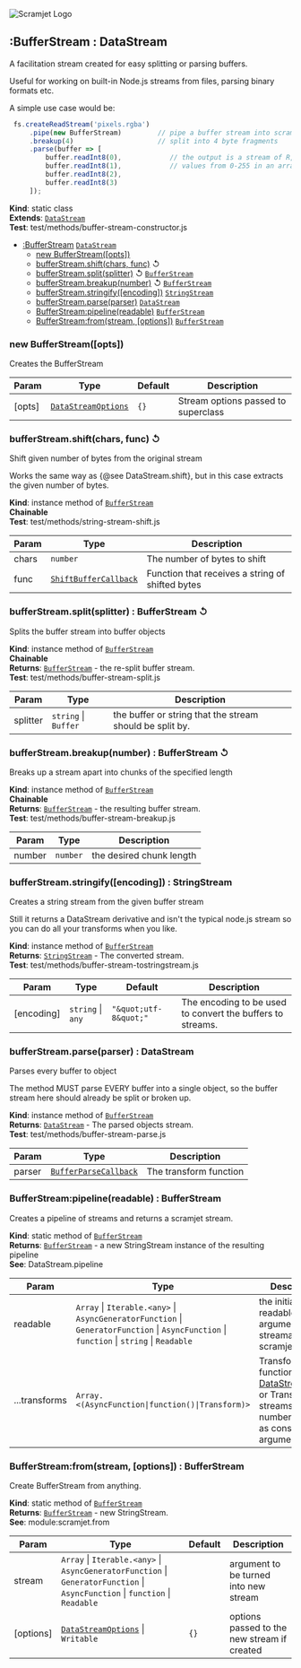 ![Scramjet Logo](https://scramjet.org/logos/scramjet-logo-light.svg)

<a name="module_scramjet.BufferStream"></a>

## :BufferStream : DataStream
A facilitation stream created for easy splitting or parsing buffers.

Useful for working on built-in Node.js streams from files, parsing binary formats etc.

A simple use case would be:

```javascript
 fs.createReadStream('pixels.rgba')
     .pipe(new BufferStream)         // pipe a buffer stream into scramjet
     .breakup(4)                     // split into 4 byte fragments
     .parse(buffer => [
         buffer.readInt8(0),            // the output is a stream of R,G,B and Alpha
         buffer.readInt8(1),            // values from 0-255 in an array.
         buffer.readInt8(2),
         buffer.readInt8(3)
     ]);
```

**Kind**: static class  
**Extends**: [<code>DataStream</code>](data-stream.md#module_scramjet.DataStream)  
**Test**: test/methods/buffer-stream-constructor.js  

* [:BufferStream](#module_scramjet.BufferStream)  [<code>DataStream</code>](data-stream.md#module_scramjet.DataStream)
    * [new BufferStream([opts])](#new_module_scramjet.BufferStream_new)
    * [bufferStream.shift(chars, func)](#module_scramjet.BufferStream+shift) ↺
    * [bufferStream.split(splitter)](#module_scramjet.BufferStream+split) ↺ [<code>BufferStream</code>](buffer-stream.md#module_scramjet.BufferStream)
    * [bufferStream.breakup(number)](#module_scramjet.BufferStream+breakup) ↺ [<code>BufferStream</code>](buffer-stream.md#module_scramjet.BufferStream)
    * [bufferStream.stringify([encoding])](#module_scramjet.BufferStream+stringify)  [<code>StringStream</code>](string-stream.md#module_scramjet.StringStream)
    * [bufferStream.parse(parser)](#module_scramjet.BufferStream+parse)  [<code>DataStream</code>](data-stream.md#module_scramjet.DataStream)
    * [BufferStream:pipeline(readable)](#module_scramjet.BufferStream.pipeline)  [<code>BufferStream</code>](buffer-stream.md#module_scramjet.BufferStream)
    * [BufferStream:from(stream, [options])](#module_scramjet.BufferStream.from)  [<code>BufferStream</code>](buffer-stream.md#module_scramjet.BufferStream)

<a name="new_module_scramjet.BufferStream_new"></a>

### new BufferStream([opts])
Creates the BufferStream


| Param | Type | Default | Description |
| --- | --- | --- | --- |
| [opts] | [<code>DataStreamOptions</code>](definitions.md#module_scramjet..DataStreamOptions) | <code>{}</code> | Stream options passed to superclass |

<a name="module_scramjet.BufferStream+shift"></a>

### bufferStream.shift(chars, func) ↺
Shift given number of bytes from the original stream

Works the same way as {@see DataStream.shift}, but in this case extracts
the given number of bytes.

**Kind**: instance method of [<code>BufferStream</code>](#module_scramjet.BufferStream)  
**Chainable**  
**Test**: test/methods/string-stream-shift.js  

| Param | Type | Description |
| --- | --- | --- |
| chars | <code>number</code> | The number of bytes to shift |
| func | [<code>ShiftBufferCallback</code>](definitions.md#module_scramjet..ShiftBufferCallback) | Function that receives a string of shifted bytes |

<a name="module_scramjet.BufferStream+split"></a>

### bufferStream.split(splitter) : BufferStream ↺
Splits the buffer stream into buffer objects

**Kind**: instance method of [<code>BufferStream</code>](#module_scramjet.BufferStream)  
**Chainable**  
**Returns**: [<code>BufferStream</code>](buffer-stream.md#module_scramjet.BufferStream) - the re-split buffer stream.  
**Test**: test/methods/buffer-stream-split.js  

| Param | Type | Description |
| --- | --- | --- |
| splitter | <code>string</code> \| <code>Buffer</code> | the buffer or string that the stream                                  should be split by. |

<a name="module_scramjet.BufferStream+breakup"></a>

### bufferStream.breakup(number) : BufferStream ↺
Breaks up a stream apart into chunks of the specified length

**Kind**: instance method of [<code>BufferStream</code>](#module_scramjet.BufferStream)  
**Chainable**  
**Returns**: [<code>BufferStream</code>](buffer-stream.md#module_scramjet.BufferStream) - the resulting buffer stream.  
**Test**: test/methods/buffer-stream-breakup.js  

| Param | Type | Description |
| --- | --- | --- |
| number | <code>number</code> | the desired chunk length |

<a name="module_scramjet.BufferStream+stringify"></a>

### bufferStream.stringify([encoding]) : StringStream
Creates a string stream from the given buffer stream

Still it returns a DataStream derivative and isn't the typical node.js
stream so you can do all your transforms when you like.

**Kind**: instance method of [<code>BufferStream</code>](#module_scramjet.BufferStream)  
**Returns**: [<code>StringStream</code>](string-stream.md#module_scramjet.StringStream) - The converted stream.  
**Test**: test/methods/buffer-stream-tostringstream.js  

| Param | Type | Default | Description |
| --- | --- | --- | --- |
| [encoding] | <code>string</code> \| <code>any</code> | <code>&quot;\&quot;utf-8\&quot;&quot;</code> | The encoding to be used to convert the buffers                           to streams. |

<a name="module_scramjet.BufferStream+parse"></a>

### bufferStream.parse(parser) : DataStream
Parses every buffer to object

The method MUST parse EVERY buffer into a single object, so the buffer
stream here should already be split or broken up.

**Kind**: instance method of [<code>BufferStream</code>](#module_scramjet.BufferStream)  
**Returns**: [<code>DataStream</code>](data-stream.md#module_scramjet.DataStream) - The parsed objects stream.  
**Test**: test/methods/buffer-stream-parse.js  

| Param | Type | Description |
| --- | --- | --- |
| parser | [<code>BufferParseCallback</code>](definitions.md#module_scramjet..BufferParseCallback) | The transform function |

<a name="module_scramjet.BufferStream.pipeline"></a>

### BufferStream:pipeline(readable) : BufferStream
Creates a pipeline of streams and returns a scramjet stream.

**Kind**: static method of [<code>BufferStream</code>](#module_scramjet.BufferStream)  
**Returns**: [<code>BufferStream</code>](buffer-stream.md#module_scramjet.BufferStream) - a new StringStream instance of the resulting pipeline  
**See**: DataStream.pipeline  

| Param | Type | Description |
| --- | --- | --- |
| readable | <code>Array</code> \| <code>Iterable.&lt;any&gt;</code> \| <code>AsyncGeneratorFunction</code> \| <code>GeneratorFunction</code> \| <code>AsyncFunction</code> \| <code>function</code> \| <code>string</code> \| <code>Readable</code> | the initial readable argument that is streamable by scramjet.from |
| ...transforms | <code>Array.&lt;(AsyncFunction\|function()\|Transform)&gt;</code> | Transform functions (as in [DataStream..use](DataStream..use)) or Transform streams (any number of these as consecutive arguments) |

<a name="module_scramjet.BufferStream.from"></a>

### BufferStream:from(stream, [options]) : BufferStream
Create BufferStream from anything.

**Kind**: static method of [<code>BufferStream</code>](#module_scramjet.BufferStream)  
**Returns**: [<code>BufferStream</code>](buffer-stream.md#module_scramjet.BufferStream) - new StringStream.  
**See**: module:scramjet.from  

| Param | Type | Default | Description |
| --- | --- | --- | --- |
| stream | <code>Array</code> \| <code>Iterable.&lt;any&gt;</code> \| <code>AsyncGeneratorFunction</code> \| <code>GeneratorFunction</code> \| <code>AsyncFunction</code> \| <code>function</code> \| <code>Readable</code> |  | argument to be turned into new stream |
| [options] | [<code>DataStreamOptions</code>](definitions.md#module_scramjet..DataStreamOptions) \| <code>Writable</code> | <code>{}</code> | options passed to the new stream if created |

